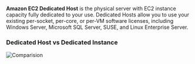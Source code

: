 **Amazon EC2 Dedicated Host** is the physical server with EC2 instance capacity fully dedicated to your use. Dedicated Hosts allow you to use your existing per-socket, per-core, or per-VM software licenses, including Windows Server, Microsoft SQL Server, SUSE, and Linux Enterprise Server.

### Dedicated Host vs Dedicated Instance
![Comparision]('../../../../../../images/dedicated-host-vs-dedicated-instance.png)